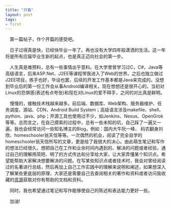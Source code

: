 ```yaml
---
title: "开篇"
layout: post
tags:
- first
---
```


&emsp;第一篇帖子，作个开篇的感受吧。

&emsp;日子过得真是快，已经快毕业一年了。再也没有大学四年般潇洒的生活。这一年将是所有应届毕业生新的起点，也是真正迈向社会的第一步。

&emsp;人生真是难预料，总有一些事情出乎意料。在大学里曾学习过C，C#，Java等高级语言，后来ASP.Net、J2EE等课程带我进入了Web的世界。之后也独立做过J2EE项目，练手也好，毕设也罢，后续的开发工作基本都是Java来完成的。没想到毕业后的第一份工作会从事Android编译相关。现在想想还是很开心的。当初对Linux的恐惧感(表述有点夸张)和现在对Linux的爱不释手，之间的对比真是鲜明。

&emsp;慢慢的，接触技术栈越来越多。前后端、数据库、Web架构、服务器维护、任务调度、源站、CDN、Android Build System；高级语言涉及makefile、shell、python、java、php；开源工具也使用过不少，如Jenkins、Nexus、OpenGrok等等。总而言之，在自己摸索的过程中，总有一些未知的坑，自己踩了一遍又一遍。我也会经常访问一些知名博主的Blog，例如：国内大牛阮一峰、 码农翻身刘欣、homeschooler翁天信等等。一次偶然的机会，阅读了完全自学的homeschooler翁天信所写的文章，更是给了我很大的决心。由此萌生笔记和写作的想法已经很久。想把自己在工作和业余时间内遇到的、解决的问题或者经验，通过自己的理解用简短、明了的方式传达和分享给大家，让大家弄懂某个知识点。希望能帮助大家解决想要解决的问题。在写某些知识点或者技术时，我会对曾经阅读过的名著进行总结，然后再加上自己工作实践中的理解来说明和阐述，如果想深入了解某些更底层的原理，大家还是需要自己去查阅相关的著作和资料或者访问我收藏的[资源](/downloads/resource "Jeff-Duan.guthub.io/downloads/resource")获取对你有帮助的文档和资料。

&emsp;同时，我也希望通过笔记和写作能够使自己的陈述和表达能力更好一些。

&emsp;加油!
